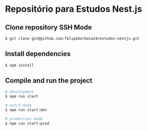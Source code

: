 # Repositório para Estudos Nest.js

## Clone repository SSH Mode

```bash
$ git clone git@github.com:felipebarbosa24/estudos-nestjs.git
```

## Install dependencies

```bash
$ npm install
```

## Compile and run the project

```bash
# development
$ npm run start

# watch mode
$ npm run start:dev

# production mode
$ npm run start:prod
```